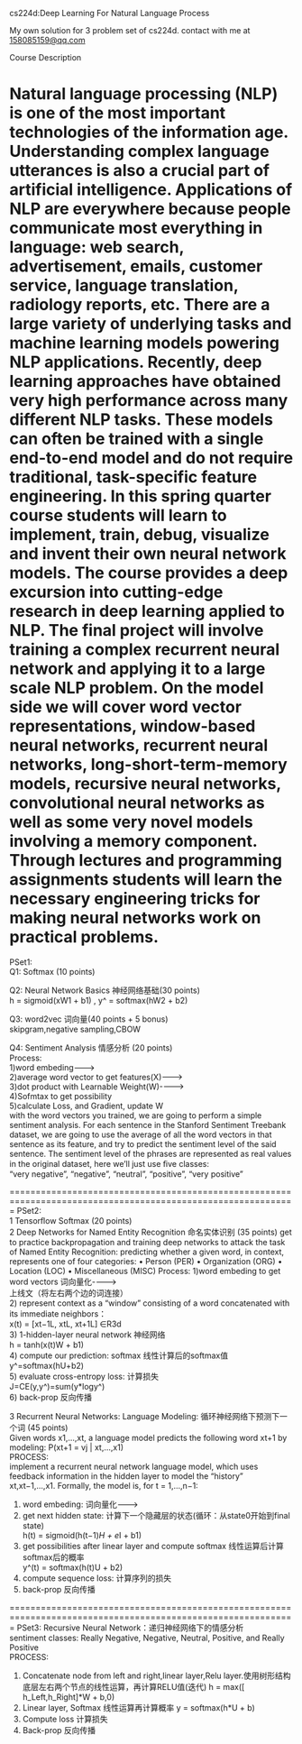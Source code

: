cs224d:Deep Learning For Natural Language Process

My own solution for 3 problem set of cs224d. contact with me at 158085159@qq.com

Course Description

Natural language processing (NLP) is one of the most important technologies of the information age.  <br/>
Understanding complex language utterances is also a crucial part of artificial intelligence. Applications of NLP are everywhere because people communicate most everything in language: web search, advertisement, emails, customer service, language translation, radiology reports, etc. There are a large variety of underlying tasks and machine learning models powering NLP applications. Recently, deep learning approaches have obtained very high performance across many different NLP tasks. These models can often be trained with a single end-to-end model and do not require traditional, task-specific feature engineering. In this spring quarter course students will learn to implement, train, debug, visualize and invent their own neural network models. The course provides a deep excursion into cutting-edge research in deep learning applied to NLP. The final project will involve training a complex recurrent neural network and applying it to a large scale NLP problem. On the model side we will cover word vector representations, window-based neural networks, recurrent neural networks, long-short-term-memory models, recursive neural networks, convolutional neural networks as well as some very novel models involving a memory component. Through lectures and programming assignments students will learn the necessary engineering tricks for making neural networks work on practical problems.
=============================================================================================================
PSet1:  <br/>
Q1: Softmax (10 points)<br/>

Q2: Neural Network Basics 神经网络基础(30 points) <br/>
h = sigmoid(xW1 + b1) , y^ = softmax(hW2 + b2) <br/>

Q3: word2vec 词向量(40 points + 5 bonus)<br/>
skipgram,negative sampling,CBOW  <br/>

Q4: Sentiment Analysis 情感分析 (20 points) <br/>
Process:<br/>
1)word embeding---><br/>
2)average word vector to get features(X)---><br/>
3)dot product with Learnable Weight(W)----><br/>
4)Sofmtax to get possibility<br/>
5)calculate Loss, and Gradient, update W <br/>
with the word vectors you trained, we are going to perform a simple sentiment analysis. For each sentence in the Stanford Sentiment Treebank dataset, we are going to use the average of all the word vectors in that sentence as its feature, and try to predict the sentiment level of the said sentence. The sentiment level of the phrases are represented as real values in the original dataset, here we’ll just use ﬁve classes:<br/>
“very negative”, “negative”, “neutral”, “positive”, “very positive”


=============================================================================================================
PSet2:<br/>
1 Tensorﬂow Softmax (20 points)<br/> 
2 Deep Networks for Named Entity Recognition 命名实体识别 (35 points) 
get to practice backpropagation and training deep networks to attack the task of Named Entity Recognition: predicting whether a given word, in context, represents one of four categories: • Person (PER) • Organization (ORG) • Location (LOC) • Miscellaneous (MISC)
Process:
1)word embeding to get word vectors 词向量化----><br/>
                                    上线文（将左右两个边的词连接）<br/>
2) represent context as a “window” consisting of a word concatenated with its immediate neighbors：<br/>
    x(t) = [xt−1L, xtL, xt+1L] ∈R3d <br/>
3)  1-hidden-layer neural network   神经网络<br/>
    h = tanh(x(t)W + b1) <br/>
4)  compute our prediction: softmax 线性计算后的softmax值<br/>
     y^=softmax(hU+b2)<br/>
5)  evaluate cross-entropy loss:    计算损失<br/>
     J=CE(y,y^)=sum(y*logy^)<br/>
6)  back-prop                       反向传播 <br/>

3 Recurrent Neural Networks: Language Modeling: 循环神经网络下预测下一个词 (45 points) <br/>
Given words x1,...,xt, a language model predicts the following word xt+1 by modeling: P(xt+1 = vj | xt,...,x1) <br/>
PROCESS:<br/>
implement a recurrent neural network language model, which uses feedback information in the hidden layer to model the “history” <br/> xt,xt−1,...,x1. Formally, the model is, for t = 1,...,n−1:
1) word embeding:                                           词向量化---><br/>
2) get next hidden state:                                   计算下一个隐藏层的状态(循环：从state0开始到final state)<br/>
      h(t) = sigmoid(h(t−1)*H + e*I + b1) <br/> 
3) get possibilities after linear layer and compute softmax  线性运算后计算softmax后的概率<br/>
      y^(t) = softmax(h(t)U + b2) <br/>
4) compute sequence loss:                                    计算序列的损失 <br/>
5) back-prop                                                 反向传播 <br/>


=============================================================================================================
PSet3:  Recursive Neural Network：递归神经网络下的情感分析  <br/>
sentiment classes: Really Negative, Negative, Neutral, Positive, and Really Positive  <br/>
PROCESS:
1)  Concatenate node from left and right,linear layer,Relu layer.使用树形结构底层左右两个节点的线性运算，再计算RELU值(迭代)
h = max([ h_Left,h_Right]*W + b,0) 
2) Linear layer, Softmax                                          线性运算再计算概率
y = softmax(h*U + b)
3) Compute loss                                                   计算损失
4) Back-prop                                                      反向传播

